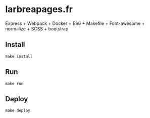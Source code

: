 larbreapages.fr
===

Express + Webpack + Docker + ES6 + Makefile + Font-awesome + normalize + SCSS + bootstrap

Install
---

`make install`

Run
---

`make run`

Deploy
---

`make deploy`
